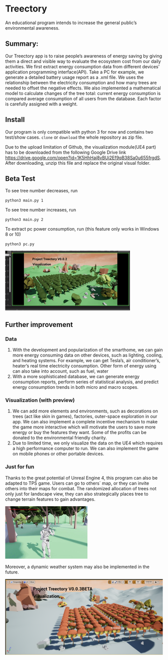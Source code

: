 # Treectory
An educational program intends to increase the general public’s environmental awareness.
 
## Summary:
Our Treectory app is to raise people’s awareness of  energy saving by giving them a direct and visible way to evaluate the ecosystem cost from our daily activities. 
 We first extract energy consumption data from different devices’ application programming interface(API). Take a PC for example, we generate a detailed battery usage report as a .xml file.
 We uses the relationship between the electricity consumption and how many trees are needed to offset the negative effects. We also implemented a mathematical model to calculate changes of the tree total: current energy consumption is compared average consumption of all users from the database. Each factor is carefully assigned with a weight.


## Install
Our program is only compatible with python 3 for now and contains two test/show cases. 
`clone` or `download` the whole repository as zip file. 

Due to the upload limitation of Github, the visualization module(UE4 part) has to be downloaded from the following Google Drive link https://drive.google.com/open?id=1K5HhHaj8vBUi2Ef9qB38Sa0u655frgdS. After downloading, unzip this file and replace the original visual folder.

## Beta Test

To see tree number decreases, run
```
python3 main.py 1
```
To see tree number increases, run
```
python3 main.py 2
```
To extract pc power consumption, run (this feature only works in Windows 8 or 10)
```
python3 pc.py
```
![](demo.gif)

## Further improvement

### Data
	
1. With the development and popularization of the smarthome, we can gain more energy consuming data on other devices, such as lighting, cooling, and heating systems. For example,  we can get Tesla’s, air conditioner’s, heater’s real time electricity consumption. Other form of energy using can also take into account, such as fuel, water
2. With a more sophisticated database, we can generate energy consumption reports, perform series of statistical analysis, and predict energy consumption trends in both micro and macro scopes.


### Visualization (with preview)
1. We can add more elements and environments, such as decorations on trees (act like skin in games), factories, outer-space exploration in our app. We can also implement a complete incentive mechanism to make the game more interactive which will motivate the users to save more energy or buy the features they want. Some of the profits can be donated to the environmental friendly charity.
2. Due to limited time, we only visualize the data on the UE4 which requires a high performance computer to run. We can also implement the game on mobile phones or other portable devices.

### Just for fun

Thanks to the great potential of Unreal Engine 4, this program can also be adapted to TPS game. Users can go to others` map, or they can invite others into their maps for combat. The randomized allocation of trees not only just for landscape view, they can also strategically places tree to change terrain features to gain advantages.

![](futureUpdate.gif)

Moreover, a dynamic weather system may also be implemented in the future.

![](https://raw.githubusercontent.com/Guest400123064/Treectory/master/WINTER.PNG)



